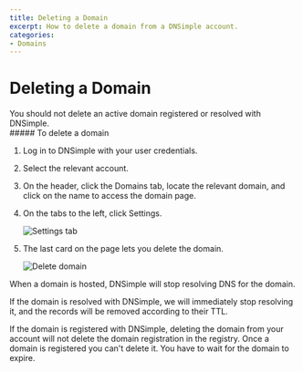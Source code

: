 ```yaml
---
title: Deleting a Domain
excerpt: How to delete a domain from a DNSimple account.
categories:
- Domains
---
```


# Deleting a Domain

<warning>
You should not delete an active domain registered or resolved with DNSimple.
</warning>

<div class="section-steps" markdown="1">
##### To delete a domain

1.  Log in to DNSimple with your user credentials.
1.  Select the relevant account.
1.  On the header, click the <label>Domains</label> tab, locate the relevant domain, and click on the name to access the domain page.
1.  On the tabs to the left, click <label>Settings</label>.

    ![Settings tab](/files/settings-tab.png)

1.  The last card on the page lets you delete the domain.

    ![Delete domain](/files/delete-domain.png)

</div>

When a domain is hosted, DNSimple will stop resolving DNS for the domain.

If the domain is resolved with DNSimple, we will immediately stop resolving it, and the records will be removed according to their TTL.

<note>
If the domain is registered with DNSimple, deleting the domain from your account will not delete the domain registration in the registry. Once a domain is registered you can't delete it. You have to wait for the domain to expire.
</note>
